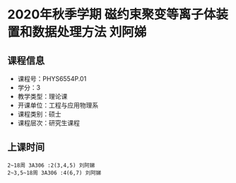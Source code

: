 # 2020年秋季学期 磁约束聚变等离子体装置和数据处理方法 刘阿娣






## 课程信息

- 课程号：PHYS6554P.01
- 学分：3
- 教学类型：理论课
- 开课单位：工程与应用物理系
- 课程类别：硕士
- 课程层次：研究生课程

## 上课时间

```
2~18周 3A306 :2(3,4,5) 刘阿娣
2~3,5~18周 3A306 :4(6,7) 刘阿娣
```

